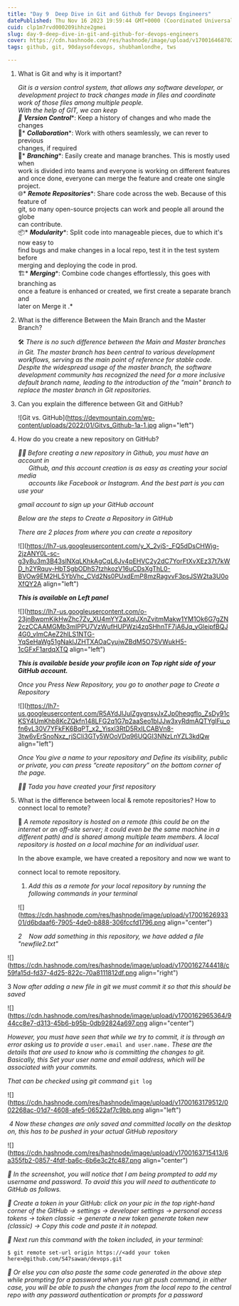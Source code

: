 ```yaml
---
title: "Day 9  Deep Dive in Git and Github for Devops Engineers"
datePublished: Thu Nov 16 2023 19:59:44 GMT+0000 (Coordinated Universal Time)
cuid: clp1m7rvd000209ihhze2gmei
slug: day-9-deep-dive-in-git-and-github-for-devops-engineers
cover: https://cdn.hashnode.com/res/hashnode/image/upload/v1700164687028/2d8cdddf-0027-4611-b49f-af6f78c637d8.png
tags: github, git, 90daysofdevops, shubhamlondhe, tws

---
```


1. What is Git and why is it important?
    
    *Git is a version control system, that allows any software developer, or development project to track changes made in files and coordinate work of those files among multiple people.  
    With the help of GIT, we can keep  
    🔄* ***Version Control***\*: Keep a history of changes and who made the changes  
    🤝\* ***Collaboration***\*: Work with others seamlessly, we can rever to previous  
    changes, if required  
    🧹\* ***Branching***\*: Easily create and manage branches. This is mostly used when  
    work is divided into teams and everyone is working on different features  
    and once done, everyone can merge the feature and create one single  
    project.  
    🌐\* ***Remote Repositories***\*: Share code across the web. Because of this feature of  
    git, so many open-source projects can work and people all around the globe  
    can contribute.  
    📦\* ***Modularity***\*: Split code into manageable pieces, due to which it's now easy to  
    find bugs and make changes in a local repo, test it in the test system before  
    merging and deploying the code in prod.  
    🏗️\* ***Merging***\*: Combine code changes effortlessly, this goes with branching as  
    once a feature is enhanced or created, we first create a separate branch and  
    later on Merge it .\*
    
2. What is the difference Between the Main Branch and the Master Branch?
    
    🛠️ *There is no such difference between the Main and Master branches in Git. The master branch has been central to various development workflows, serving as the main point of reference for stable code. Despite the widespread usage of the master branch, the software development community has recognized the need for a more inclusive default branch name, leading to the introduction of the "main" branch to replace the master branch in Git repositories.*
    
3. Can you explain the difference between Git and GitHub?
    
    ![Git vs. GitHub](https://devmountain.com/wp-content/uploads/2022/01/Gitvs_Github-1a-1.jpg align="left")
    
4. How do you create a new repository on GitHub?
    
    *🧑‍💼 Before creating a new repository in Github, you must have an account in  
          Github, and this account creation is as easy as creating your social media  
          accounts like Facebook or Instagram. And the best part is you can use your*
    
    *gmail account to sign up your GitHub account*
    
    *Below are the steps to Create a Repository in GitHub*
    
    *There are 2 places from where you can create a repository*
    
    ![](https://lh7-us.googleusercontent.com/y_X_2vjS-_FQ5dDsCHWjg-2jzANY0L-sc-g3y8u3m3B43slNXqLKhkAgCqL6Jv4pEHVC2y2dC7YorFtXvXEz37t7kWD_h2YRquy-HbTSgbODhS7tzhkozV16uCDsXgThL0-BVOw9EM2HL5YbVhc_CVd2Ns0PUxdEmP8mzRagvvF3psJSW2ta3U0oXfQY2A align="left")
    
    ***This is available on Left panel***
    
    ![](https://lh7-us.googleusercontent.com/o-23jnBwpmKikHwZhc7Zv_XU4mYYZaXqlJXnZvitmMakw1YM1Ok6G7gZN2czCCAAMGMb3mIPPU7VzWufHUPWzi4zqSHhnTF7jA6Jq_yGleipfBQJ4G0_vImCAeZ2hlLS1NTG-YqSeHaWg51gNaklJZHTXAOaCyujwZBdM5O7SVWukH5-1cGFxF1ardqXTQ align="left")
    
    ***This is available beside your profile icon on Top right side of your GitHub account.***
    
    *Once you Press New Repository, you go to another page to Create a Repository*
    
    ![](https://lh7-us.googleusercontent.com/R5AYdJlJulZgygnsyJxZJp0heqgfIo_ZsDy91cKSY4UmKhb8KcZQkfn148LFG2q1G7p2aaSeo1blJJw3xyRdmAQTYglFu_ofn6vL30V7YFkFK6BqPT_x2_Yisxl3RtD5RxILCABVn8-3tw6vErSnoNxz_rjSCli3GTy5WOoVDq96UQGI3NNzLnYZL3kdQw align="left")
    
    *Once You give a name to your repository and Define its visibility, public or private, you can press “create repository” on the bottom corner of the page.*
    
    *🌟🎉 Tada you have created your first repository*
    
5. What is the difference between local & remote repositories? How to connect local to remote?
    
    🎈 *A remote repository is hosted on a remote (this could be on the internet or an off-site server; it could even be the same machine in a different path) and is shared among multiple team members. A local repository is hosted on a local machine for an individual user.*
    
    In the above example, we have created a repository and now we want to
    
    connect local to remote repository.
    
    1. *Add this as a remote for your local repository by running the following commands in your terminal*
        
    
    ![](https://cdn.hashnode.com/res/hashnode/image/upload/v1700162693301/d6bdaaf6-7905-4de0-b888-306fccfd1796.png align="center")
    
    *2    Now add something in this repository, we have added a file "newfile2.txt"*
    

![](https://cdn.hashnode.com/res/hashnode/image/upload/v1700162744418/c59fa15d-fd37-4d25-822c-70a8111812df.png align="right")

3 *Now after adding a new file in git we must commit it so that this should be saved*

![](https://cdn.hashnode.com/res/hashnode/image/upload/v1700162965364/944cc8e7-d313-45b6-b95b-0db92824a697.png align="center")

*However, you must have seen that while we try to commit, it is through an error asking us to provide a* `user.email and user.name.` *These are the details that are used to know who is committing the changes to git. Basically, this Set your user name and email address, which will be associated with your commits.*

*That can be checked using git command* `git log`

![](https://cdn.hashnode.com/res/hashnode/image/upload/v1700163179512/002268ac-01d7-4608-afe5-06522af7c9bb.png align="left")

 *4 Now these changes are only saved and committed locally on the desktop on, this has to be pushed in your actual GitHub repository*

![](https://cdn.hashnode.com/res/hashnode/image/upload/v1700163715413/6a355fb2-0857-4fdf-ba6c-6b6e3c2fc487.png align="center")

*🔑 In the screenshot, you will notice that I am being prompted to add my username and password. To avoid this you will need to authenticate to GitHub as follows.*

*🔑 Create a token in your GitHub: click on your pic in the top right-hand corner of the GitHub → settings → developer settings → personal access tokens → token classic → generate a new token generate token new (classic) → Copy this code and paste it in notepad.*

*🔑 Next run this command with the token included, in your terminal:*

```plaintext
$ git remote set-url origin https://<add your token here>@github.com/S47sawan/devops.git
```

*🔑 Or else you can also paste the same code generated in the above step while prompting for a password when you run git push command, in either case, you will be able to push the changes from the local repo to the central repo with any password authentication or prompts for a password*